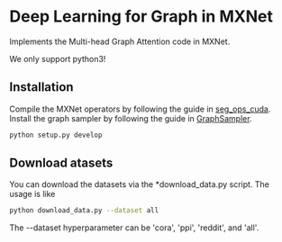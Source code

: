 # Deep Learning for Graph in MXNet

Implements the Multi-head Graph Attention code in MXNet.

We only support python3!

## Installation

Compile the MXNet operators by following the guide in [seg_ops_cuda](seg_ops_cuda).
Install the graph sampler by following the guide in [GraphSampler](GraphSampler).

```bash
python setup.py develop
```

## Download atasets
You can download the datasets via the *download_data.py script. The usage is like
```bash
python download_data.py --dataset all
```
The --dataset hyperparameter can be 'cora', 'ppi', 'reddit', and 'all'.